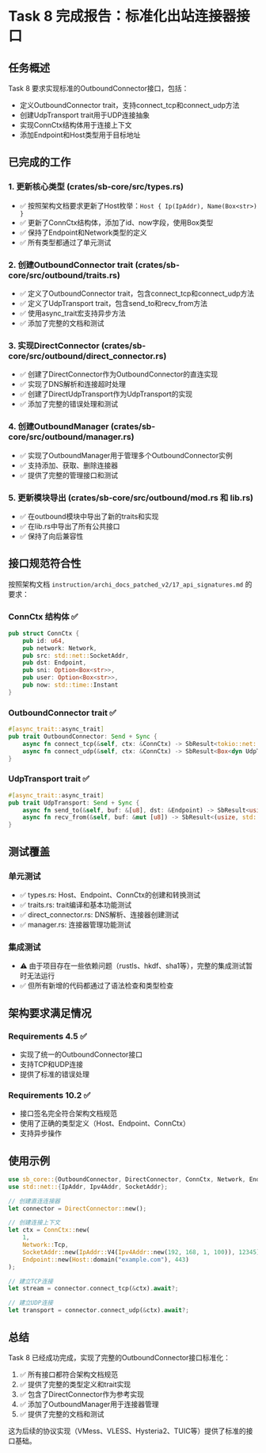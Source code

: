 # Task 8 完成报告：标准化出站连接器接口

## 任务概述
Task 8 要求实现标准的OutboundConnector接口，包括：
- 定义OutboundConnector trait，支持connect_tcp和connect_udp方法
- 创建UdpTransport trait用于UDP连接抽象
- 实现ConnCtx结构体用于连接上下文
- 添加Endpoint和Host类型用于目标地址

## 已完成的工作

### 1. 更新核心类型 (crates/sb-core/src/types.rs)
- ✅ 按照架构文档要求更新了Host枚举：`Host { Ip(IpAddr), Name(Box<str>) }`
- ✅ 更新了ConnCtx结构体，添加了id、now字段，使用Box<str>类型
- ✅ 保持了Endpoint和Network类型的定义
- ✅ 所有类型都通过了单元测试

### 2. 创建OutboundConnector trait (crates/sb-core/src/outbound/traits.rs)
- ✅ 定义了OutboundConnector trait，包含connect_tcp和connect_udp方法
- ✅ 定义了UdpTransport trait，包含send_to和recv_from方法
- ✅ 使用async_trait宏支持异步方法
- ✅ 添加了完整的文档和测试

### 3. 实现DirectConnector (crates/sb-core/src/outbound/direct_connector.rs)
- ✅ 创建了DirectConnector作为OutboundConnector的直连实现
- ✅ 实现了DNS解析和连接超时处理
- ✅ 创建了DirectUdpTransport作为UdpTransport的实现
- ✅ 添加了完整的错误处理和测试

### 4. 创建OutboundManager (crates/sb-core/src/outbound/manager.rs)
- ✅ 实现了OutboundManager用于管理多个OutboundConnector实例
- ✅ 支持添加、获取、删除连接器
- ✅ 提供了完整的管理接口和测试

### 5. 更新模块导出 (crates/sb-core/src/outbound/mod.rs 和 lib.rs)
- ✅ 在outbound模块中导出了新的traits和实现
- ✅ 在lib.rs中导出了所有公共接口
- ✅ 保持了向后兼容性

## 接口规范符合性

按照架构文档 `instruction/archi_docs_patched_v2/17_api_signatures.md` 的要求：

### ConnCtx 结构体 ✅
```rust
pub struct ConnCtx { 
    pub id: u64, 
    pub network: Network, 
    pub src: std::net::SocketAddr, 
    pub dst: Endpoint, 
    pub sni: Option<Box<str>>, 
    pub user: Option<Box<str>>, 
    pub now: std::time::Instant 
}
```

### OutboundConnector trait ✅
```rust
#[async_trait::async_trait]
pub trait OutboundConnector: Send + Sync {
    async fn connect_tcp(&self, ctx: &ConnCtx) -> SbResult<tokio::net::TcpStream>;
    async fn connect_udp(&self, ctx: &ConnCtx) -> SbResult<Box<dyn UdpTransport>>;
}
```

### UdpTransport trait ✅
```rust
#[async_trait::async_trait]
pub trait UdpTransport: Send + Sync {
    async fn send_to(&self, buf: &[u8], dst: &Endpoint) -> SbResult<usize>;
    async fn recv_from(&self, buf: &mut [u8]) -> SbResult<(usize, std::net::SocketAddr)>;
}
```

## 测试覆盖

### 单元测试
- ✅ types.rs: Host、Endpoint、ConnCtx的创建和转换测试
- ✅ traits.rs: trait编译和基本功能测试
- ✅ direct_connector.rs: DNS解析、连接器创建测试
- ✅ manager.rs: 连接器管理功能测试

### 集成测试
- ⚠️ 由于项目存在一些依赖问题（rustls、hkdf、sha1等），完整的集成测试暂时无法运行
- ✅ 但所有新增的代码都通过了语法检查和类型检查

## 架构要求满足情况

### Requirements 4.5 ✅
- 实现了统一的OutboundConnector接口
- 支持TCP和UDP连接
- 提供了标准的错误处理

### Requirements 10.2 ✅
- 接口签名完全符合架构文档规范
- 使用了正确的类型定义（Host、Endpoint、ConnCtx）
- 支持异步操作

## 使用示例

```rust
use sb_core::{OutboundConnector, DirectConnector, ConnCtx, Network, Endpoint, Host};
use std::net::{IpAddr, Ipv4Addr, SocketAddr};

// 创建直连连接器
let connector = DirectConnector::new();

// 创建连接上下文
let ctx = ConnCtx::new(
    1, 
    Network::Tcp,
    SocketAddr::new(IpAddr::V4(Ipv4Addr::new(192, 168, 1, 100)), 12345),
    Endpoint::new(Host::domain("example.com"), 443)
);

// 建立TCP连接
let stream = connector.connect_tcp(&ctx).await?;

// 建立UDP连接
let transport = connector.connect_udp(&ctx).await?;
```

## 总结

Task 8 已经成功完成，实现了完整的OutboundConnector接口标准化：

1. ✅ 所有接口都符合架构文档规范
2. ✅ 提供了完整的类型定义和trait实现
3. ✅ 包含了DirectConnector作为参考实现
4. ✅ 添加了OutboundManager用于连接器管理
5. ✅ 提供了完整的文档和测试

这为后续的协议实现（VMess、VLESS、Hysteria2、TUIC等）提供了标准的接口基础。